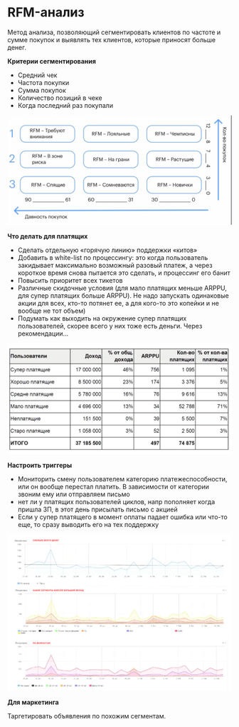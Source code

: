 # RFM-анализ

Метод анализа, позволяющий сегментировать клиентов по частоте и сумме покупок и выявлять тех клиентов, которые приносят больше денег.

**Критерии сегментирования**

- Средний чек
- Частота покупки
- Сумма покупок
- Количество позиций в чеке
- Когда последний раз покупали

![](./../attachments/RFM3.png)

**Что делать для платящих**

- Сделать отдельную «горячую линию» поддержки «китов»
- Добавить в white-list по процессингу: это когда пользователь закидывает максимально возможный разовый платеж, а через короткое время снова пытается это сделать, и процессинг его банит
- Повысить приоритет всех тикетов
- Различные скидочные условия (для мало платящих меньше ARPPU, для супер платящих больше ARPPU). Не надо запускать одинаковые акции для всех, кто-то потянет ее, а для кого-то это копейки и не вообще не тот объем)
- Подумать как выходить на окружение супер платящих пользователей, скорее всего у них тоже есть деньги. Через рекомендации...

![](./../attachments/RFM1.png)

**Настроить триггеры**

- Мониторить смену пользователем категорию платежеспособности, или он вообще перестал платить. В зависимости от категории звоним ему или отправляем письмо
- нет ли у платящих пользователей циклов, напр пополняет когда пришла ЗП, в этот день присылать письмо с акцией
- Если у супер платящего в момент оплаты падает ошибка или что-то еще, то сразу выводить его на тех поддержку

![](./../attachments/RFM2.png)

**Для маркетинга**

Таргетировать объявления по похожим сегментам.